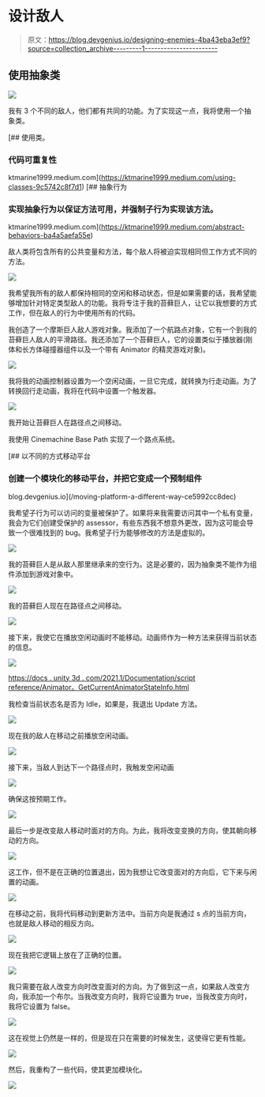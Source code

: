 # 设计敌人

> 原文：<https://blog.devgenius.io/designing-enemies-4ba43eba3ef9?source=collection_archive---------1----------------------->

## 使用抽象类

![](img/a376a9a96ac99d35adfdcf16c25e45e3.png)

我有 3 个不同的敌人，他们都有共同的功能。为了实现这一点，我将使用一个抽象类。

[](https://ktmarine1999.medium.com/using-classes-9c5742c8f7d1) [## 使用类。

### 代码可重复性

ktmarine1999.medium.com](https://ktmarine1999.medium.com/using-classes-9c5742c8f7d1) [](https://ktmarine1999.medium.com/abstract-behaviors-ba4a5aefa55e) [## 抽象行为

### 实现抽象行为以保证方法可用，并强制子行为实现该方法。

ktmarine1999.medium.com](https://ktmarine1999.medium.com/abstract-behaviors-ba4a5aefa55e) 

敌人类将包含所有的公共变量和方法，每个敌人将被迫实现相同但工作方式不同的方法。

![](img/24df80c37de932e2fb8ddcd4a06d6999.png)

我希望我所有的敌人都保持相同的空闲和移动状态，但是如果需要的话，我希望能够增加针对特定类型敌人的功能。我将专注于我的苔藓巨人，让它以我想要的方式工作，但在敌人的行为中使用所有的代码。

我创造了一个摩斯巨人敌人游戏对象。我添加了一个航路点对象，它有一个到我的苔藓巨人敌人的平滑路径。我还添加了一个苔藓巨人，它的设置类似于播放器(刚体和长方体碰撞器组件以及一个带有 Animator 的精灵游戏对象)。

![](img/9e454c3f753335ab0ac2018d217aad5a.png)

我将我的动画控制器设置为一个空闲动画，一旦它完成，就转换为行走动画。为了转换回行走动画，我将在代码中设置一个触发器。

![](img/a2a597beff817b03e1ccfb94cb1c65f4.png)

我开始让苔藓巨人在路径点之间移动。

我使用 Cinemachine Base Path 实现了一个路点系统。

[](/moving-platform-a-different-way-ce5992cc8dec) [## 以不同的方式移动平台

### 创建一个模块化的移动平台，并把它变成一个预制组件

blog.devgenius.io](/moving-platform-a-different-way-ce5992cc8dec) 

我希望子行为可以访问的变量被保护了。如果将来我需要访问其中一个私有变量，我会为它们创建受保护的 assessor，有些东西我不想意外更改，因为这可能会导致一个很难找到的 bug。我希望子行为能够修改的方法是虚拟的。

![](img/b44d21a2802c6b14e640e677300cdbb6.png)

我的苔藓巨人是从敌人那里继承来的空行为。这是必要的，因为抽象类不能作为组件添加到游戏对象中。

![](img/b8f2a3e06325aeb6aeb94c4f6058b071.png)

我的苔藓巨人现在在路径点之间移动。

![](img/4ca33eff1c356f5823cecc4829634690.png)

接下来，我使它在播放空闲动画时不能移动。动画师作为一种方法来获得当前状态的信息。

![](img/964da2103009e39111006688fae56bec.png)

[https://docs . unity 3d . com/2021.1/Documentation/script reference/Animator。GetCurrentAnimatorStateInfo.html](https://docs.unity3d.com/2021.1/Documentation/ScriptReference/Animator.GetCurrentAnimatorStateInfo.html)

我检查当前状态名是否为 Idle，如果是，我退出 Update 方法。

![](img/2f71f1926518d7fbcd9e95c1390b59c2.png)

现在我的敌人在移动之前播放空闲动画。

![](img/a5b43dee0204d88c4788294dc33cecc7.png)

接下来，当敌人到达下一个路径点时，我触发空闲动画

![](img/ebadf0b152aaa884d55a9ef512b91081.png)

确保这按预期工作。

![](img/18b0257d7d8f52aa0d62ba7f69f3e59c.png)

最后一步是改变敌人移动时面对的方向。为此，我将改变变换的方向，使其朝向移动的方向。

![](img/c529e7b04fb15c2e015327879922ac35.png)

这工作，但不是在正确的位置退出，因为我想让它改变面对的方向后，它下来与闲置的动画。

![](img/0cb203e6e713a7a383759557f09e756d.png)

在移动之前，我将代码移动到更新方法中。当前方向是我通过 s 点的当前方向，也就是敌人移动的相反方向。

![](img/a43290d2c73b2cc50d767882e3c21843.png)

现在我把它逻辑上放在了正确的位置。

![](img/5748bd42fba6623d4c4628aca258097b.png)

我只需要在敌人改变方向时改变面对的方向。为了做到这一点，如果敌人改变方向，我添加一个布尔。当我改变方向时，我将它设置为 true，当我改变方向时，我将它设置为 false。

![](img/65c89098d790ff4b21e08ed341b8d186.png)

这在视觉上仍然是一样的，但是现在只在需要的时候发生，这使得它更有性能。

![](img/0cb203e6e713a7a383759557f09e756d.png)

然后，我重构了一些代码，使其更加模块化。

![](img/1b52180101e1f6cb826002bc765e610f.png)
